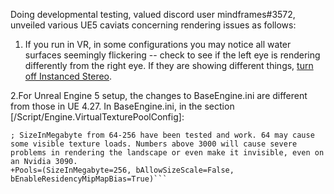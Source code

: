 Doing developmental testing, valued discord user mindframes#3572, unveiled various UE5 caviats concerning rendering issues as follows:


1. If you run in VR, in some configurations you may notice all water surfaces seemingly flickering -- check to see if the left eye is rendering differently from the right eye. If they are showing different things, [turn off Instanced Stereo](https://forums.unrealengine.com/t/4-26-water-system-in-vr-havent-gotten-it-to-work-properly-yet/155231/3).

2.For Unreal Engine 5 setup, the changes to BaseEngine.ini are different from those in UE 4.27.
In BaseEngine.ini, in the section [/Script/Engine.VirtualTexturePoolConfig]:
```[/Script/Engine.VirtualTexturePoolConfig]
; SizeInMegabyte from 64-256 have been tested and work. 64 may cause some visible texture loads. Numbers above 3000 will cause severe problems in rendering the landscape or even make it invisible, even on an Nvidia 3090.
+Pools=(SizeInMegabyte=256, bAllowSizeScale=False, bEnableResidencyMipMapBias=True)```
